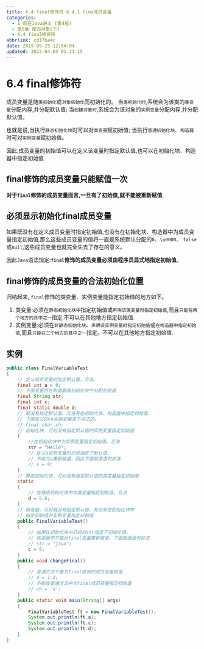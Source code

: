 ```yaml
---
title: 6.4 final修饰符 6.4.1 fina成员变量
categories: 
  - 1 疯狂Java讲义 (第4版)
  - 第6章 面向对象(下)
  - 6.4 final修饰符
abbrlink: cd17ba4c
date: 2019-09-25 12:54:04
updated: 2022-04-03 01:21:15
---
```

# 6.4 final修饰符 #
成员变量是随`类初始化`或`对象初始化`而初始化的。
当`类初始化时`,系统会为该类的`类变量`分配内存,并分配默认值;
当`创建对象时`,系统会为该对象的`实例变量`分配内存,并分配默认值。

也就是说,当执行`静态初始化块`时可以对`类变量`赋初始值;
当执行`普通初始化块`、`构造器`时可对`实例变量`赋初始值。

因此,成员变量的初始值可以在定义该变量时指定默认值,也可以在初始化块、构造器中指定初始值

## final修饰的成员变量只能赋值一次 ##
**对于`final`修饰的成员变量而言,一旦有了初始值,就不能被重新赋值**,

## 必须显示初始化final成员变量 ##
如果既没有在定义成员变量时指定初始值,也没有在初始化块、构造器中为成员变量指定初始值,那么这些成员变量的值将一直是系统默认分配的`0`、`\u0000`、 `false`或`null`,这些成员变量也就完全失去了存在的意义。

因此`Java`语法规定:**`final`修饰的成员变量必须由程序员显式地指定初始值**。

## final修饰的成员变量的合法初始化位置 ##
归纳起来, `final`修饰的类变量、实例变量能指定初始值的地方如下。
1. 类变量:必须在`静态初始化块中`指定初始值或`声明该类变量时指定初始值`,而且`只能在两个地方的其中之一`指定,不可以在其他地方指定初始值.
2. 实例变量:必须在`非静态初始化块`、`声明该实例变量时指定初始值`或`在构造器中指定初始值`,而且`只能在三个地方的其中之一`指定。不可以在其他地方指定初始值.



## 实例 ##
```java
public class FinalVariableTest
{
    // 定义成员变量时指定默认值，合法。
    final int a = 6;
    // 下面变量将在构造器或初始化块中分配初始值
    final String str;
    final int c;
    final static double d;
    // 既没有指定默认值，又没有在初始化块、构造器中指定初始值，
    // 下面定义的ch实例变量是不合法的。
    // final char ch;
    // 初始化块，可对没有指定默认值的实例变量指定初始值
    {
        //在初始化块中为实例变量指定初始值，合法
        str = "Hello";
        // 定义a实例变量时已经指定了默认值，
        // 不能为a重新赋值，因此下面赋值语句非法
        // a = 9;
    }
    // 静态初始化块，可对没有指定默认值的类变量指定初始值
    static
    {
        // 在静态初始化块中为类变量指定初始值，合法
        d = 5.6;
    }
    // 构造器，可对既没有指定默认值、有没有在初始化块中
    // 指定初始值的实例变量指定初始值
    public FinalVariableTest()
    {
        // 如果在初始化块中已经对str指定了初始化值，
        // 构造器中不能对final变量重新赋值，下面赋值语句非法
        // str = "java";
        c = 5;
    }
    public void changeFinal()
    {
        // 普通方法不能为final修饰的成员变量赋值
        // d = 1.2;
        // 不能在普通方法中为final成员变量指定初始值
        // ch = 'a';
    }
    public static void main(String[] args)
    {
        FinalVariableTest ft = new FinalVariableTest();
        System.out.println(ft.a);
        System.out.println(ft.c);
        System.out.println(ft.d);
    }
}
```

